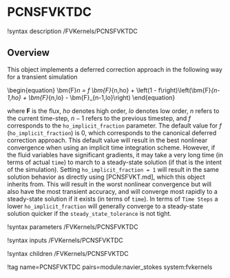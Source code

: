 # PCNSFVKTDC

!syntax description /FVKernels/PCNSFVKTDC

## Overview

This object implements a deferred correction approach in the following way for a
transient simulation

\begin{equation}
\bm{F}_n = f \bm{F}_{n,ho} + \left(1 - f\right)\left(\bm{F}_{n-1,ho} +
\bm{F}_{n,lo} - \bm{F}_{n-1,lo}\right)
\end{equation}

where $\bm{F}$ is the flux, $ho$ denotes high order, $lo$ denotes low order, $n$ refers to the current
time-step, $n-1$ refers to the previous timestep, and $f$ corresponds to the
`ho_implicit_fraction` parameter. The default value for $f$
(`ho_implicit_fraction`) is 0, which corresponds to the canonical deferred
correction approach. This default value will result in the best nonlinear
convergence when using an implicit time integration scheme. However, if the
fluid variables have significant gradients, it may take a very long time (in terms of
actual `time`) to march to a steady-state solution (if that is the intent
of the simulation). Setting `ho_implicit_fraction = 1` will result in the same
solution behavior as directly using [PCNSFVKT.md], which this object inherits
from. This will result in the worst nonlinear convergence but will also have the
most transient accuracy, and will converge most rapidly to a steady-state
solution if it exists (in terms of `time`). In terms of `Time Steps` a lower
`ho_implicit_fraction` will generally converge to a steady-state solution
quicker if the `steady_state_tolerance` is not tight.

!syntax parameters /FVKernels/PCNSFVKTDC

!syntax inputs /FVKernels/PCNSFVKTDC

!syntax children /FVKernels/PCNSFVKTDC

!tag name=PCNSFVKTDC pairs=module:navier_stokes system:fvkernels

